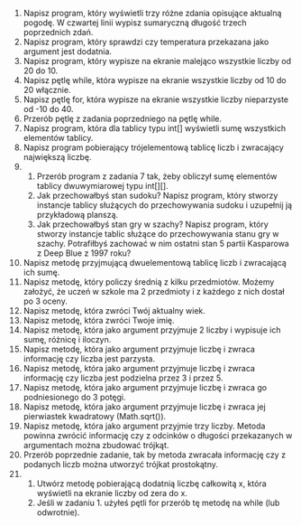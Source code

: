 1. Napisz program, który wyświetli trzy różne zdania opisujące aktualną pogodę. W czwartej linii wypisz sumaryczną długość trzech poprzednich zdań.
2. Napisz program, który sprawdzi czy temperatura przekazana jako argument jest dodatnia.
3. Napisz program, który wypisze na ekranie malejąco wszystkie liczby od 20 do 10.
4. Napisz pętlę while, która wypisze na ekranie wszystkie liczby od 10 do 20 włącznie.
5. Napisz pętlę for, która wypisze na ekranie wszystkie liczby nieparzyste od -10 do 40.
6. Przerób pętlę z zadania poprzedniego na pętlę while.
7. Napisz program, która dla tablicy typu int[] wyświetli sumę wszystkich elementów tablicy.
8. Napisz program pobierający trójelementową tablicę liczb i zwracający największą liczbę.
9. 
   1. Przerób program z zadania 7 tak, żeby obliczył sumę elementów tablicy dwuwymiarowej typu int[][]. 
   2. Jak przechowałbyś stan sudoku? Napisz program, który stworzy instancje tablicy służących do przechowywania sudoku i uzupełnij ją przykładową planszą.
   3. Jak przechowałbyś stan gry w szachy? Napisz program, który stworzy instancje tablic służące do przechowywania stanu gry w szachy. Potrafiłbyś zachować w nim ostatni stan 5 partii Kasparowa z Deep Blue z 1997 roku?
10. Napisz metodę przyjmującą dwuelementową tablicę liczb i zwracającą ich sumę.
11. Napisz metodę, który policzy średnią z kilku przedmiotów. Możemy założyć, że uczeń w szkole ma 2 przedmioty i z każdego z nich dostał po 3 oceny.
12. Napisz metodę, która zwróci Twój aktualny wiek.
13. Napisz metodę, która zwróci Twoje imię.
14. Napisz metodę, która jako argument przyjmuje 2 liczby i wypisuje ich sumę, różnicę i iloczyn.
15. Napisz metodę, która jako argument przyjmuje liczbę i zwraca informację czy liczba jest parzysta.
16. Napisz metodę, która jako argument przyjmuje liczbę i zwraca informację czy liczba jest podzielna przez 3 i przez 5.
17. Napisz metodę, która jako argument przyjmuje liczbę i zwraca go podniesionego do 3 potęgi.
18. Napisz metodę, która jako argument przyjmuje liczbę i zwraca jej pierwiastek kwadratowy (Math.sqrt()).
19. Napisz metodę, która jako argument przyjmie trzy liczby. Metoda powinna zwrócić informację czy z odcinków o długości przekazanych w argumentach można zbudować trójkąt.
20. Przerób poprzednie zadanie, tak by metoda zwracała informację czy z podanych liczb można utworzyć trójkat prostokątny.
21.   
    1. Utwórz metodę pobierającą dodatnią liczbę całkowitą x, która wyświetli na ekranie liczby od zera do x.  
    2. Jeśli w zadaniu 1. użyłeś pętli for przerób tę metodę na while (lub odwrotnie).  